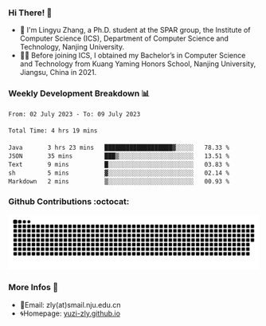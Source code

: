 ### Hi There! 👋 
- 🐳 I'm Lingyu Zhang, a Ph.D. student at the SPAR group, the Institute of Computer Science (ICS), Department of Computer Science and Technology, Nanjing University.
- 🧑‍🎓 Before joining ICS, I obtained my Bachelor’s in Computer Science and Technology from Kuang Yaming Honors School, Nanjing University, Jiangsu, China in 2021.

### Weekly Development Breakdown :bar_chart:

<!--START_SECTION:waka-->

```txt
From: 02 July 2023 - To: 09 July 2023

Total Time: 4 hrs 19 mins

Java       3 hrs 23 mins   ███████████████████▓░░░░░   78.33 %
JSON       35 mins         ███▒░░░░░░░░░░░░░░░░░░░░░   13.51 %
Text       9 mins          █░░░░░░░░░░░░░░░░░░░░░░░░   03.83 %
sh         5 mins          ▓░░░░░░░░░░░░░░░░░░░░░░░░   02.14 %
Markdown   2 mins          ▒░░░░░░░░░░░░░░░░░░░░░░░░   00.93 %
```

<!--END_SECTION:waka-->

### Github Contributions :octocat:

![](https://raw.githubusercontent.com/yuzi-zly/yuzi-zly/output/github-contribution-grid-snake.svg)              


### More Infos 📖

- 📧Email: zly(at)smail.nju.edu.cn
- 🌀Homepage: [yuzi-zly.github.io](https://yuzi-zly.github.io/)
